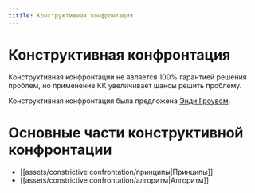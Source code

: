 ```yaml
---
titile: Конструктивная конфронтация
---
```

# Конструктивная конфронтация

Конструктивная конфронтации не является 100% гарантией решения проблем, но применение КК увеличивает шансы решить проблему.

Конструктивная конфронтация была предложена [Энди Гроувом](https://ru.wikipedia.org/wiki/%D0%93%D1%80%D0%BE%D1%83%D0%B2,_%D0%AD%D0%BD%D0%B4%D1%80%D1%8E).

# Основные части конструктивной конфронтации

- [[assets/constrictive confrontation/принципы|Принципы]]
- [[assets/constrictive confrontation/алгоритм|Алгоритм]]
